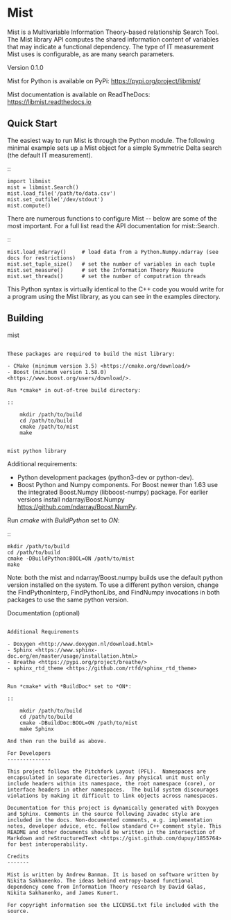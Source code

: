 Mist
====

Mist is a Multivariable Information Theory-based relationship Search Tool. The Mist library API computes the shared information content of variables that may indicate a functional dependency. The type of IT measurement Mist uses is configurable, as are many search parameters.

Version 0.1.0

Mist for Python is available on PyPi: <https://pypi.org/project/libmist/>

Mist documentation is available on ReadTheDocs: <https://libmist.readthedocs.io>

Quick Start
-----------

The easiest way to run Mist is through the Python module. The following minimal example sets up a Mist object for a simple Symmetric Delta search (the default IT measurement).

::

    import libmist
    mist = libmist.Search()
    mist.load_file('/path/to/data.csv')
    mist.set_outfile('/dev/stdout')
    mist.compute()

There are numerous functions to configure Mist -- below are some of the most important. For a full list read the API documentation for mist::Search.

::

    mist.load_ndarray()     # load data from a Python.Numpy.ndarray (see docs for restrictions)
    mist.set_tuple_size()   # set the number of variables in each tuple
    mist.set_measure()      # set the Information Theory Measure
    mist.set_threads()      # set the number of computration threads

This Python syntax is virtually identical to the C++ code you would write for a program using the Mist library, as you can see in the examples directory.

Building
--------

mist
~~~~

These packages are required to build the mist library:

- CMake (minimum version 3.5) <https://cmake.org/download/>
- Boost (minimum version 1.58.0) <https://www.boost.org/users/download/>.

Run *cmake* in out-of-tree build directory:

::

    mkdir /path/to/build
    cd /path/to/build
    cmake /path/to/mist
    make


mist python library
~~~~~~~~~~~~~~~~~~~

Additional requirements:

- Python development packages (python3-dev or python-dev).
- Boost Python and Numpy components. For Boost newer than 1.63 use the integrated Boost.Numpy (libboost-numpy) package. For earlier versions install ndarray/Boost.Numpy <https://github.com/ndarray/Boost.NumPy>.

Run *cmake* with *BuildPython* set to *ON*:

::

    mkdir /path/to/build
    cd /path/to/build
    cmake -DBuildPython:BOOL=ON /path/to/mist
    make

Note: both the mist and ndarray/Boost.numpy builds use the default python version installed on the system. To use a different python version, change the FindPythonInterp, FindPythonLibs, and FindNumpy invocations in both packages to use the same python version.

Documentation (optional)
~~~~~~~~~~~~~~~~~~~~~~~~

Additional Requirements

- Doxygen <http://www.doxygen.nl/download.html>
- Sphinx <https://www.sphinx-doc.org/en/master/usage/installation.html>
- Breathe <https://pypi.org/project/breathe/>
- sphinx_rtd_theme <https://github.com/rtfd/sphinx_rtd_theme>


Run *cmake* with *BuildDoc* set to *ON*:

::

    mkdir /path/to/build
    cd /path/to/build
    cmake -DBuildDoc:BOOL=ON /path/to/mist
    make Sphinx

And then run the build as above.

For Developers
--------------

This project follows the Pitchfork Layout (PFL).  Namespaces are encapsulated in separate directories. Any physical unit must only include headers within its namespace, the root namespace (core), or interface headers in other namespaces.  The build system discourages violations by making it difficult to link objects across namespaces.

Documentation for this project is dynamically generated with Doxygen and Sphinx. Comments in the source following Javadoc style are included in the docs. Non-documented comments, e.g. implementation notes, developer advice, etc. follow standard C++ comment style. This README and other documents should be written in the intersection of Markdown and reStructuredText <https://gist.github.com/dupuy/1855764> for best interoperability.

Credits
-------

Mist is written by Andrew Banman. It is based on software written by Nikita Sakhanenko. The ideas behind entropy-based functional dependency come from Information Theory research by David Galas, Nikita Sakhanenko, and James Kunert.

For copyright information see the LICENSE.txt file included with the source.
